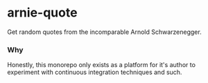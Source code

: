 # arnie-quote

Get random quotes from the incomparable Arnold Schwarzenegger.

### Why

Honestly, this monorepo only exists as a platform for it's author to experiment with continuous integration techniques and such.
